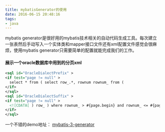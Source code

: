 ```yaml
---
title: mybatisGenerator的使用
date: 2016-06-15 20:48:16
tags:
- java
---
```


mybatis generator是很好用的mybatis技术相关的自动代码生成工具。每次建立一张表然后手动写入一个实体类和mapper接口文件还有xml配置文件感觉会很麻烦，使用mybatis generator只需要简单的配置就能完成我们的工作。

#### 展示一个oracle数据库中用到的分页xml
```  xml
<sql id="OracleDialectPrefix" >
<if test="page != null" >
  select * from ( select row_.*, rownum rownum_ from ( 
</if>
</sql>
<sql id="OracleDialectSuffix" >
<if test="page != null" >
  <![CDATA[ ) row_ ) where rownum_ > #{page.begin} and rownum_ <= #{page.end} ]]>
</if>
</sql>
```

一个不错的demo地址：  [mybatis-3-generator](https://gitee.com/Zalldios/mybatis-3-generator)